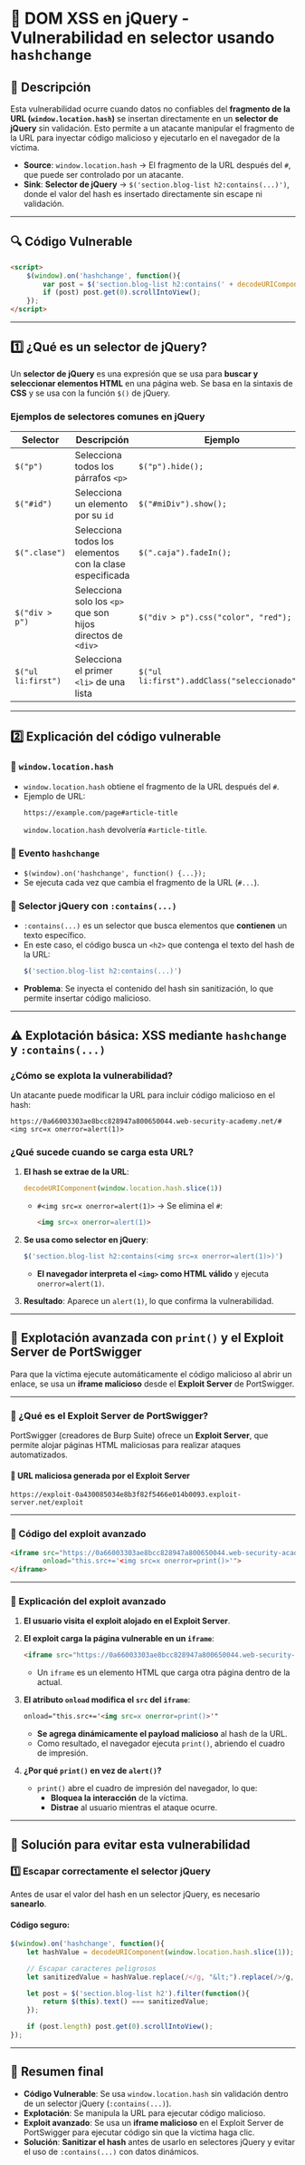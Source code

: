 # **🔴 DOM XSS en jQuery - Vulnerabilidad en selector usando `hashchange`**

## **📝 Descripción**  
Esta vulnerabilidad ocurre cuando datos no confiables del **fragmento de la URL (`window.location.hash`)** se insertan directamente en un **selector de jQuery** sin validación. Esto permite a un atacante manipular el fragmento de la URL para inyectar código malicioso y ejecutarlo en el navegador de la víctima.  

- **Source**: `window.location.hash` → El fragmento de la URL después del `#`, que puede ser controlado por un atacante.  
- **Sink**: **Selector de jQuery** → `$('section.blog-list h2:contains(...)')`, donde el valor del hash es insertado directamente sin escape ni validación.  

---

## **🔍 Código Vulnerable**  
```html
<script>
    $(window).on('hashchange', function(){
        var post = $('section.blog-list h2:contains(' + decodeURIComponent(window.location.hash.slice(1)) + ')');
        if (post) post.get(0).scrollIntoView();
    });
</script>
```

---

## **1️⃣ ¿Qué es un selector de jQuery?**  

Un **selector de jQuery** es una expresión que se usa para **buscar y seleccionar elementos HTML** en una página web. Se basa en la sintaxis de **CSS** y se usa con la función `$()` de jQuery.  

### **Ejemplos de selectores comunes en jQuery**  

| Selector | Descripción | Ejemplo |
|----------|------------|---------|
| `$("p")` | Selecciona todos los párrafos `<p>` | `$("p").hide();` |
| `$("#id")` | Selecciona un elemento por su `id` | `$("#miDiv").show();` |
| `$(".clase")` | Selecciona todos los elementos con la clase especificada | `$(".caja").fadeIn();` |
| `$("div > p")` | Selecciona solo los `<p>` que son hijos directos de `<div>` | `$("div > p").css("color", "red");` |
| `$("ul li:first")` | Selecciona el primer `<li>` de una lista | `$("ul li:first").addClass("seleccionado");` |

---

## **2️⃣ Explicación del código vulnerable**  

### **🔹 `window.location.hash`**
- `window.location.hash` obtiene el fragmento de la URL después del `#`.  
- Ejemplo de URL:  
  ```
  https://example.com/page#article-title
  ```
  `window.location.hash` devolvería `#article-title`.

### **🔹 Evento `hashchange`**
- `$(window).on('hashchange', function() {...});`  
- Se ejecuta cada vez que cambia el fragmento de la URL (`#...`).  

### **🔹 Selector jQuery con `:contains(...)`**
- `:contains(...)` es un selector que busca elementos que **contienen** un texto específico.  
- En este caso, el código busca un `<h2>` que contenga el texto del hash de la URL:  
  ```javascript
  $('section.blog-list h2:contains(...)')
  ```
- **Problema**: Se inyecta el contenido del hash sin sanitización, lo que permite insertar código malicioso.

---

## **⚠️ Explotación básica: XSS mediante `hashchange` y `:contains(...)`**  

### **¿Cómo se explota la vulnerabilidad?**  
Un atacante puede modificar la URL para incluir código malicioso en el hash:  
```
https://0a66003303ae8bcc828947a800650044.web-security-academy.net/#<img src=x onerror=alert(1)>
```

### **¿Qué sucede cuando se carga esta URL?**
1. **El hash se extrae de la URL**:  
   ```javascript
   decodeURIComponent(window.location.hash.slice(1))
   ```
   - `#<img src=x onerror=alert(1)>` → Se elimina el `#`:  
     ```html
     <img src=x onerror=alert(1)>
     ```

2. **Se usa como selector en jQuery**:
   ```javascript
   $('section.blog-list h2:contains(<img src=x onerror=alert(1)>)')
   ```
   - **El navegador interpreta el `<img>` como HTML válido** y ejecuta `onerror=alert(1)`.

3. **Resultado**: Aparece un `alert(1)`, lo que confirma la vulnerabilidad.

---

## **🚀 Explotación avanzada con `print()` y el Exploit Server de PortSwigger**  

Para que la víctima ejecute automáticamente el código malicioso al abrir un enlace, se usa un **iframe malicioso** desde el **Exploit Server** de PortSwigger.  

---

### **📌 ¿Qué es el Exploit Server de PortSwigger?**  
PortSwigger (creadores de Burp Suite) ofrece un **Exploit Server**, que permite alojar páginas HTML maliciosas para realizar ataques automatizados.

#### **📌 URL maliciosa generada por el Exploit Server**  
```
https://exploit-0a430085034e8b3f82f5466e014b0093.exploit-server.net/exploit
```

---

### **📌 Código del exploit avanzado**  
```html
<iframe src="https://0a66003303ae8bcc828947a800650044.web-security-academy.net/#" 
        onload="this.src+='<img src=x onerror=print()>'">
</iframe>
```

---

### **📌 Explicación del exploit avanzado**
1. **El usuario visita el exploit alojado en el Exploit Server**.  
2. **El exploit carga la página vulnerable en un `iframe`**:  
   ```html
   <iframe src="https://0a66003303ae8bcc828947a800650044.web-security-academy.net/#">
   ```
   - Un `iframe` es un elemento HTML que carga otra página dentro de la actual.

3. **El atributo `onload` modifica el `src` del `iframe`**:  
   ```html
   onload="this.src+='<img src=x onerror=print()>'"
   ```
   - **Se agrega dinámicamente el payload malicioso** al hash de la URL.  
   - Como resultado, el navegador ejecuta `print()`, abriendo el cuadro de impresión.

4. **¿Por qué `print()` en vez de `alert()`?**  
   - `print()` abre el cuadro de impresión del navegador, lo que:
     - **Bloquea la interacción** de la víctima.  
     - **Distrae** al usuario mientras el ataque ocurre.  

---

## **🔐 Solución para evitar esta vulnerabilidad**  

### **1️⃣ Escapar correctamente el selector jQuery**  
Antes de usar el valor del hash en un selector jQuery, es necesario **sanearlo**.  

#### **Código seguro**:
```javascript
$(window).on('hashchange', function(){
    let hashValue = decodeURIComponent(window.location.hash.slice(1));

    // Escapar caracteres peligrosos
    let sanitizedValue = hashValue.replace(/</g, "&lt;").replace(/>/g, "&gt;");

    let post = $('section.blog-list h2').filter(function(){
        return $(this).text() === sanitizedValue;
    });

    if (post.length) post.get(0).scrollIntoView();
});
```

---

## **🎯 Resumen final**  

- **Código Vulnerable**: Se usa `window.location.hash` sin validación dentro de un selector jQuery (`:contains(...)`).
- **Explotación**: Se manipula la URL para ejecutar código malicioso.
- **Exploit avanzado**: Se usa un **iframe malicioso** en el Exploit Server de PortSwigger para ejecutar código sin que la víctima haga clic.
- **Solución**: **Sanitizar el hash** antes de usarlo en selectores jQuery y evitar el uso de `:contains(...)` con datos dinámicos.
